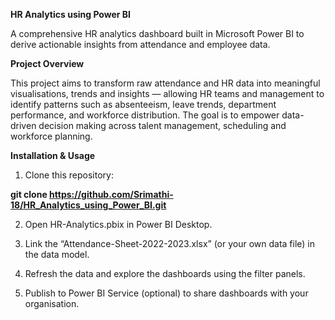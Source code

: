 **HR Analytics using Power BI**

A comprehensive HR analytics dashboard built in Microsoft Power BI to derive actionable insights from attendance and employee data.


**Project Overview**

This project aims to transform raw attendance and HR data into meaningful visualisations, trends and insights — allowing HR teams and management to identify patterns such as absenteeism, leave trends, department performance, and workforce distribution. The goal is to empower data-driven decision making across talent management, scheduling and workforce planning.


**Installation & Usage**

1. Clone this repository:

**git clone https://github.com/Srimathi-18/HR_Analytics_using_Power_BI.git**

2. Open HR-Analytics.pbix in Power BI Desktop.

3. Link the “Attendance-Sheet-2022-2023.xlsx” (or your own data file) in the data model.

4. Refresh the data and explore the dashboards using the filter panels.

5. Publish to Power BI Service (optional) to share dashboards with your organisation.
